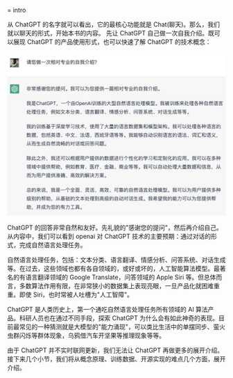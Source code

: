 = intro

从 ChatGPT 的名字就可以看出，它的最核心功能就是 Chat(聊天)。那么，我们就以聊天的形式，开始本书的内容。 先让 ChatGPT 自己做一次自我介绍。既可以展现 ChatGPT 的产品使用形式，也可以快速了解 ChatGPT 的技术概念：

![](/images/begin/intro.png)

ChatGPT 的回答非常自然和友好。先礼貌的"感谢您的提问"，然后再介绍自己。从内容中，我们可以看到 openai 对 ChatGPT 技术的主要预期：通过对话的形式，完成自然语言处理任务。

自然语言处理任务，包括：文本分类、语言翻译、情感分析、问答系统、对话生成等。在过去，这些领域也都有各自领域的，或好或坏的，人工智能算法模型。最著名的有语言翻译领域的 Google Translate，问答领域的 Apple Siri 等。但总体而言，多数算法作用有限，在非常狭小的数据集上表现亮眼，一旦产品化就困难重重。即使 Siri，也时常被人吐槽为"人工智障"。

ChatGPT 是人类历史上，第一个通吃自然语言处理任务所有领域的 AI 算法产品。科研人员也在通过不同手段，探索 ChatGPT 为什么会有如此神奇的表现。目前最常见的一种猜测就是大模型的"能力涌现"，可以类比生活中的单摆同步、萤火虫群闪烁等群体现象，乌鸦借汽车开坚果等推理现象等等。

由于 ChatGPT 并不实时联网更新，我们无法让 ChatGPT 再做更多的展开介绍。接下来几个小节，我们将从概念原理、训练数据、开源实现的难点几个方面，展开介绍。

